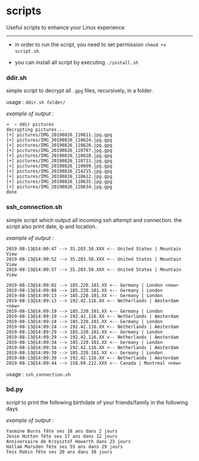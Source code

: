 # scripts
Useful scripts to enhance your Linux experience

---

* in order to run the script, you need to set permission `chmod +x script.sh`. 

* you can install all script by executing `./install.sh`


### ddir.sh

simple script to decrypt all `.gpg` files, recursively, in a folder.

usage : `ddir.sh folder/`

_example of output :_

```
➜  ~ ddir pictures 
decrypting pictures...
[+] pictures/IMG_20190826_110611.jpg.gpg
[+] pictures/IMG_20190826_110624.jpg.gpg
[+] pictures/IMG_20190826_110626.jpg.gpg
[+] pictures/IMG_20190826_110707.jpg.gpg
[+] pictures/IMG_20190826_110628.jpg.gpg
[+] pictures/IMG_20190826_110711.jpg.gpg
[+] pictures/IMG_20190826_110609.jpg.gpg
[+] pictures/IMG_20190826_214215.jpg.gpg
[+] pictures/IMG_20190826_110612.jpg.gpg
[+] pictures/IMG_20190826_110635.jpg.gpg
[+] pictures/IMG_20190826_110634.jpg.gpg
done
```

### ssh_connection.sh

simple script which output all incoming ssh attempt and connection. the script also print date, ip and location.

_example of output :_

```
2019-08-13@14:00:47 --> 35.203.50.XXX <-- United States | Mountain View
2019-08-13@14:00:52 --> 35.203.50.XXX <-- United States | Mountain View
2019-08-13@14:00:57 --> 35.203.50.XXX <-- United States | Mountain View

2019-08-13@14:09:02 --> 185.220.101.XX <-- Germany | London <new>
2019-08-13@14:09:08 --> 185.220.101.XX <-- Germany | London
2019-08-13@14:09:13 --> 185.220.101.XX <-- Germany | London
2019-08-13@14:09:13 --> 192.42.116.XX <-- Netherlands | Amsterdam <new>
2019-08-13@14:09:19 --> 185.220.101.XX <-- Germany | London
2019-08-13@14:09:19 --> 192.42.116.XX <-- Netherlands | Amsterdam
2019-08-13@14:09:24 --> 185.220.101.XX <-- Germany | London
2019-08-13@14:09:24 --> 192.42.116.XX <-- Netherlands | Amsterdam
2019-08-13@14:09:29 --> 185.220.101.XX <-- Germany | London
2019-08-13@14:09:29 --> 192.42.116.XX <-- Netherlands | Amsterdam
2019-08-13@14:09:34 --> 185.220.101.XX <-- Germany | London
2019-08-13@14:09:34 --> 192.42.116.XX <-- Netherlands | Amsterdam
2019-08-13@14:09:39 --> 185.220.101.XX <-- Germany | London
2019-08-13@14:09:39 --> 192.42.116.XX <-- Netherlands | Amsterdam
2019-08-13@14:09:44 --> 158.69.212.XXX <-- Canada | Montreal <new>
```

usage : `ssh_connection.sh`

### bd.py

script to print the following birthdate of your friends/family in the following days

_example of output :_

```
Yasmine Burns fête ses 18 ans dans 2 jours
Jesse Hutton fête ses 17 ans dans 12 jours
Anniversaire de Krzysztof Howarth dans 23 jours
Hallam Marsden fête ses 55 ans dans 29 jours
Tess Robin fête ses 20 ans dans 38 jours
```

